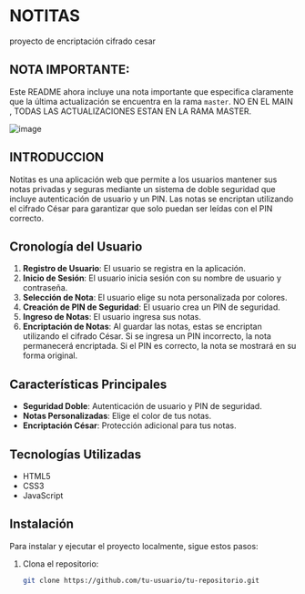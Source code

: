 # NOTITAS
proyecto de encriptación cifrado cesar 

## NOTA IMPORTANTE:
Este README ahora incluye una nota importante que especifica claramente que la última actualización se encuentra en la rama `master`.
NO EN EL MAIN , TODAS LAS ACTUALIZACIONES ESTAN EN LA RAMA MASTER.

![image](https://github.com/Ericka-25/NOTITAS/assets/80068890/bc324ec4-2e1d-4bad-b93d-6c279e7c3fc5)

## INTRODUCCION

Notitas es una aplicación web que permite a los usuarios mantener sus notas privadas y seguras mediante un sistema de doble seguridad que incluye autenticación de usuario y un PIN. Las notas se encriptan utilizando el cifrado César para garantizar que solo puedan ser leídas con el PIN correcto.

## Cronología del Usuario

1. **Registro de Usuario**: El usuario se registra en la aplicación.
2. **Inicio de Sesión**: El usuario inicia sesión con su nombre de usuario y contraseña.
3. **Selección de Nota**: El usuario elige su nota personalizada por colores.
4. **Creación de PIN de Seguridad**: El usuario crea un PIN de seguridad.
5. **Ingreso de Notas**: El usuario ingresa sus notas.
6. **Encriptación de Notas**: Al guardar las notas, estas se encriptan utilizando el cifrado César. Si se ingresa un PIN incorrecto, la nota permanecerá encriptada. Si el PIN es correcto, la nota se mostrará en su forma original.

## Características Principales

- **Seguridad Doble**: Autenticación de usuario y PIN de seguridad.
- **Notas Personalizadas**: Elige el color de tus notas.
- **Encriptación César**: Protección adicional para tus notas.

## Tecnologías Utilizadas

- HTML5
- CSS3
- JavaScript

## Instalación

Para instalar y ejecutar el proyecto localmente, sigue estos pasos:

1. Clona el repositorio:
   ```bash
   git clone https://github.com/tu-usuario/tu-repositorio.git

